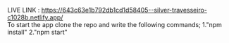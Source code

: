 LIVE LINK : https://643c63e1b792db1cd1d58405--silver-travesseiro-c1028b.netlify.app/                                                                  
To start the app clone the repo and write the following commands;
1."npm install"
2."npm start"
